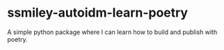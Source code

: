 # ssmiley-autoidm-learn-poetry

A simple python package where I can learn how to build and publish with poetry.